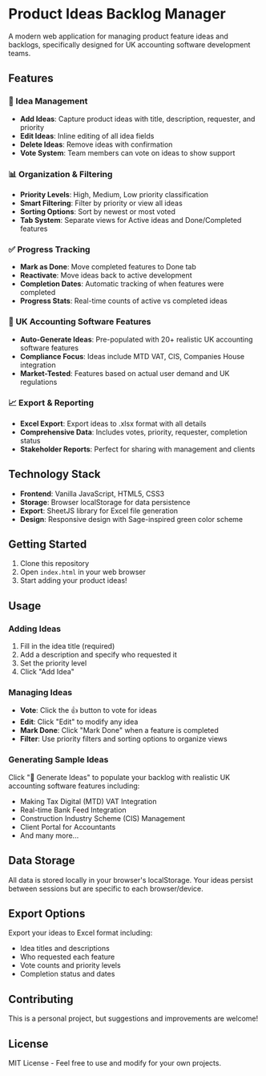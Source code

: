 # Product Ideas Backlog Manager

A modern web application for managing product feature ideas and backlogs, specifically designed for UK accounting software development teams.

## Features

### 🎯 Idea Management
- **Add Ideas**: Capture product ideas with title, description, requester, and priority
- **Edit Ideas**: Inline editing of all idea fields
- **Delete Ideas**: Remove ideas with confirmation
- **Vote System**: Team members can vote on ideas to show support

### 📊 Organization & Filtering
- **Priority Levels**: High, Medium, Low priority classification
- **Smart Filtering**: Filter by priority or view all ideas
- **Sorting Options**: Sort by newest or most voted
- **Tab System**: Separate views for Active ideas and Done/Completed features

### ✅ Progress Tracking
- **Mark as Done**: Move completed features to Done tab
- **Reactivate**: Move ideas back to active development
- **Completion Dates**: Automatic tracking of when features were completed
- **Progress Stats**: Real-time counts of active vs completed ideas

### 🚀 UK Accounting Software Features
- **Auto-Generate Ideas**: Pre-populated with 20+ realistic UK accounting software features
- **Compliance Focus**: Ideas include MTD VAT, CIS, Companies House integration
- **Market-Tested**: Features based on actual user demand and UK regulations

### 📈 Export & Reporting
- **Excel Export**: Export ideas to .xlsx format with all details
- **Comprehensive Data**: Includes votes, priority, requester, completion status
- **Stakeholder Reports**: Perfect for sharing with management and clients

## Technology Stack

- **Frontend**: Vanilla JavaScript, HTML5, CSS3
- **Storage**: Browser localStorage for data persistence
- **Export**: SheetJS library for Excel file generation
- **Design**: Responsive design with Sage-inspired green color scheme

## Getting Started

1. Clone this repository
2. Open `index.html` in your web browser
3. Start adding your product ideas!

## Usage

### Adding Ideas
1. Fill in the idea title (required)
2. Add a description and specify who requested it
3. Set the priority level
4. Click "Add Idea"

### Managing Ideas
- **Vote**: Click the 👍 button to vote for ideas
- **Edit**: Click "Edit" to modify any idea
- **Mark Done**: Click "Mark Done" when a feature is completed
- **Filter**: Use priority filters and sorting options to organize views

### Generating Sample Ideas
Click "🚀 Generate Ideas" to populate your backlog with realistic UK accounting software features including:
- Making Tax Digital (MTD) VAT Integration
- Real-time Bank Feed Integration
- Construction Industry Scheme (CIS) Management
- Client Portal for Accountants
- And many more...

## Data Storage

All data is stored locally in your browser's localStorage. Your ideas persist between sessions but are specific to each browser/device.

## Export Options

Export your ideas to Excel format including:
- Idea titles and descriptions
- Who requested each feature
- Vote counts and priority levels
- Completion status and dates

## Contributing

This is a personal project, but suggestions and improvements are welcome!

## License

MIT License - Feel free to use and modify for your own projects.